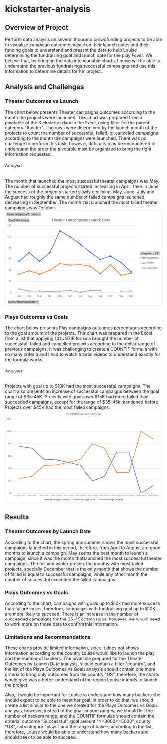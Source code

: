# kickstarter-analysis

## Overview of Project
Perform data analysis on several thousand crowdfunding projects to be able to visualize campaign outcomes based on their launch dates and their funding goals to understand and present the data to help Louise determining the fundraising goal and launch date for the play *Fever*. We believe that, by bringing the data into readable charts, Louise will be able to understand the previous fundraisings successful campaigns and use this information to determine details for her project.

## Analysis and Challenges

### Theater Outcomes vs Launch
The chart below presents Theater campaigns outcomes according to the month the projects were launched.
This chart was prepared from a pivotable of the Kickstarter data in the Excel, using filter for the parent category "theater". The rows were determined by the launch month of the projects to count the number of successful, failed, or canceled campaigns according to the month the campaigns were launched. There was no challenge to perform this task, however, difficulty may be encountered to understand the order the pivotable must be organized to bring the right information requested.
###### Analysis:
The month that launched the most successful theater campaigns was May. The number of successful projects started increasing in April, then in June the success of the projects started slowly declining.
May, June, July and August had roughly the same number of failed campaigns launched, decreasing in September. The month that launched the most failed theater campaigns was October.
![This is an image](Theater_Outcomes_vs_Launch.png)

### Plays Outcomes vs Goals
The chart below presents Play campaigns outcomes percentages according to the goal amount of the projects.
This chart was prepared in the Excel from a list that applying COUNTIF formula brought the number of successful, failed and cancelled projects according to the dollar range of previous campaigns. It was challenging to create a COUNTIF formula with so many criteria and I had to watch tutorial videos to understand exactly for the formula works.
###### Analysis:
Projects with goal up to $10K had the most successful campaigns. The chart also presents an increase of successful campaigns between the goal range of $35-45K.
Projects with goals over $15K had more failed than succeeded campaigns, except for the range of $35-45k mentioned before. Projects over $45K had the most failed campaigns.
![This is an image](Outcomes_vs_Goals.png)

## Results
### Theater Outcomes by Launch Date
According to the chart, the spring and summer shows the most successful campaigns launched in this period, therefore, from April to August are good months to launch a campaign. May seems the best month to launch a campaign, since it was the month that launched the most successful theater campaigns. The fall and winter present the months with most failed projects, specially December that is the only month that shows the number of failed is equal to successful campaigns, while any other month the number of successful exceeded the failed campaigns.

### Plays Outcomes vs Goals
According to the chart, campaigns with goals up to $10k had more success than failure cases, therefore, campaigns with fundraising goal up to $10K are more likely to succeed. There is an increase in the number of succeeded campaigns for the 35-45k campaigns, however, we would need to work more on those data to confirm this information. 

### Limitations and Recommendations
These charts provide limited information, since it does not shows information according to the country Louise would like to launch the play and the number of backers.
The pivotable prepared for the Theater Outcomes by Launch Date analysis, should contain a filter "country", and the list of the Plays Outcomes vs Goals analysis should contain one more criteria to bring only outcomes from the country "US", therefore, the charts would give was a better understand of the region Louise intends to launch the project.

Also, it would be important for Louise to understand how many backers she should expect to be able to meet her goal, in order to do that, we should create a list similar to the one we created for the Plays Outcomes vs Goals analysis, however, instead of the goal amount ranges, we should list the number of backers range, and the COUNTIF formulas should contain the criteria: outcome "Successful", goal amount ">=3000<=5000", county "US", subcategory "plays" and the range of bakers according to the list, therefore, Louise would be able to understand how many backers she should seek to be able to succeed.
